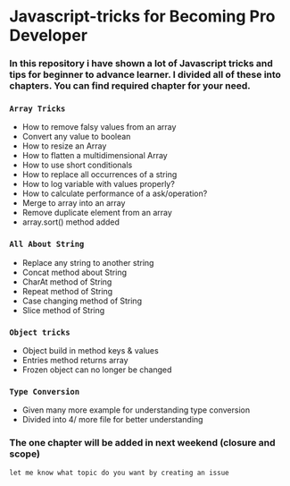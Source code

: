 # Javascript-tricks for Becoming Pro Developer

### In this repository i have shown a lot of Javascript tricks and tips for beginner to advance learner.  I divided all of these into chapters. You can find required chapter for your need. 

### `Array Tricks`

 - How to remove falsy values from an array <br/>
 - Convert any value to boolean <br/>
 - How to resize an Array <br/>
 - How to flatten a multidimensional Array <br/>
 - How to use short conditionals <br/>
 - How to replace all occurrences of a string <br/>
 - How to log variable with values properly?  <br/>
 - How to calculate performance of a ask/operation? <br/>
 - Merge to array into an array <br/>
 - Remove duplicate element from an array <br/>
 - array.sort() method added <br/>

### `All About String`

 - Replace any string to another string <br/>
 - Concat method about String <br/>
 - CharAt method of String <br/>
 - Repeat method of String <br/>
 - Case changing method of String <br/>
 - Slice method of String <br/>

### `Object tricks`

 - Object build in method keys & values <br/>
 - Entries method returns array<br/>
 - Frozen object can no longer be changed <br/>

### `Type Conversion`

 - Given many more example for understanding type conversion <br/>
 - Divided into 4/ more file for better understanding<br/>

### The one chapter will be added in next weekend (closure and scope) 
    let me know what topic do you want by creating an issue
    